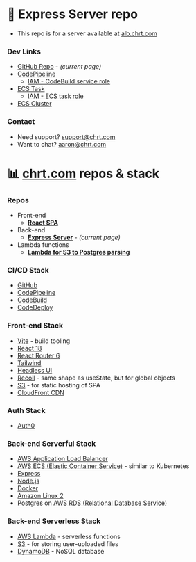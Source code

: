 # :file_folder: Express Server repo

- This repo is for a server available at [alb.chrt.com](https://alb.chrt.com)

### Dev Links

- [GitHub Repo](https://github.com/chrtHub/postgres-tradingdata) - _(current page)_
- [CodePipeline](https://us-east-1.console.aws.amazon.com/codesuite/codepipeline/pipelines/chrt-express-postgres-tradingdata/view?region=us-east-1)
  - [IAM - CodeBuild service role](https://us-east-1.console.aws.amazon.com/iamv2/home?region=us-east-1#/roles/details/codebuild-chrt-express-postgres-tradingdata-service-role?section=permissions)
- [ECS Task](https://us-east-1.console.aws.amazon.com/ecs/v2/task-definitions/express-postgres?region=us-east-1)
  - [IAM - ECS task role](https://us-east-1.console.aws.amazon.com/iamv2/home#/roles/details/task-role-chrt-express-postgres-tradingdata?section=permissions)
- [ECS Cluster](https://us-east-1.console.aws.amazon.com/ecs/v2/clusters/node-postgres/services?region=us-east-1)

### Contact

- Need support? support@chrt.com
- Want to chat? aaron@chrt.com

# :bar_chart: [chrt.com](https://chrt.com) repos & stack

### Repos

- Front-end
  - **[React SPA](https://github.com/chrtHub/chrt-vite/)**
- Back-end
  - **[Express Server](https://github.com/chrtHub/postgres-tradingdata)** - _(current page)_
- Lambda functions
  - **[Lambda for S3 to Postgres parsing](https://github.com/chrtHub/lambda-chrtUserTradingData-S3-to-RDS-PostgreSQL)**

### CI/CD Stack

- [GitHub](https://github.com)
- [CodePipeline](https://docs.aws.amazon.com/codepipeline/latest/userguide/welcome.html)
- [CodeBuild](https://docs.aws.amazon.com/codebuild/latest/userguide/welcome.html)
- [CodeDeploy](https://docs.aws.amazon.com/codedeploy/latest/userguide/welcome.html)

### Front-end Stack

- [Vite](https://vitejs.dev/) - build tooling
- [React 18](https://reactjs.org/)
- [React Router 6](https://reactrouter.com/en/main)
- [Tailwind](https://tailwindcss.com/)
- [Headless UI](https://headlessui.com/)
- [Recoil](https://recoiljs.org/) - same shape as useState, but for global objects
- [S3](https://docs.aws.amazon.com/AmazonS3/latest/userguide/Welcome.html) - for static hosting of SPA
- [CloudFront CDN](https://docs.aws.amazon.com/AmazonCloudFront/latest/DeveloperGuide/Introduction.html)

### Auth Stack

- [Auth0](https://auth0.com/)

### Back-end Serverful Stack

- [AWS Application Load Balancer](https://docs.aws.amazon.com/elasticloadbalancing/latest/application/introduction.html)
- [AWS ECS (Elastic Container Service)](https://docs.aws.amazon.com/AmazonECS/latest/developerguide/Welcome.html) - similar to Kubernetes
- [Express](https://expressjs.com/)
- [Node.js](https://nodejs.org/en/)
- [Docker](https://www.docker.com/)
- [Amazon Linux 2](https://aws.amazon.com/amazon-linux-2/)
- [Postgres](https://www.postgresql.org/) on [AWS RDS (Relational Database Service)](https://docs.aws.amazon.com/AmazonRDS/latest/UserGuide/Welcome.html)

### Back-end Serverless Stack

- [AWS Lambda](https://docs.aws.amazon.com/lambda/latest/dg/welcome.html) - serverless functions
- [S3](https://docs.aws.amazon.com/AmazonS3/latest/userguide/Welcome.html) - for storing user-uploaded files
- [DynamoDB](https://docs.aws.amazon.com/amazondynamodb/latest/developerguide/Introduction.html) - NoSQL database
